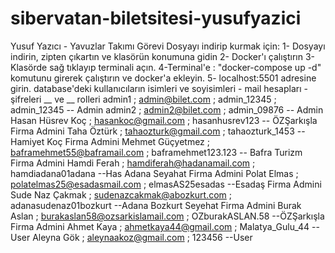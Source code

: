 # sibervatan-biletsitesi-yusufyazici
Yusuf Yazıcı - Yavuzlar Takımı Görevi
Dosyayı indirip kurmak için:
1- Dosyayı indirin, zipten çıkartın ve klasörün konumuna gidin
2- Docker'ı çalıştırın
3- Klasörde sağ tıklayıp terminali açın.
4-Terminal'e : "docker-compose up -d" komutunu girerek çalıştırın ve docker'a ekleyin.
5- localhost:5501 adresine girin.
database'deki kullanıcıların isimleri ve soyisimleri - mail hesapları - şifreleri __ ve __ rolleri
admin1 ; admin@bilet.com ; admin_12345 ; admin_12345  -- Admin
admin2 ; admin2@bilet.com ; admin_09876               -- Admin
Hasan Hüsrev Koç ; hasankoc@gmail.com ; hasanhusrev123 -- ÖZŞarkışla Firma Admini
Taha Öztürk ; tahaozturk@gmail.com ; tahaozturk_1453  -- Hamiyet Koç Firma Admini
Mehmet Güçyetmez ; baframehmet55@baframail.com ; baframehmet123.123  -- Bafra Turizm Firma Admini
Hamdi Ferah ; hamdiferah@hadanamail.com ; hamdiadana01adana        --Has Adana Seyahat Firma Admini
Polat Elmas ; polatelmas25@esadasmail.com ; elmasAS25esadas        --Esadaş Firma Admini
Sude Naz Çakmak ; sudenazcakmak@abozkurt.com ; adanasudenaz01bozkurt    --Adana Bozkurt Seyehat Firma Admini
Burak Aslan ; burakaslan58@ozsarkislamail.com ; OZburakASLAN.58    --ÖZŞarkışla Firma Admini
Ahmet Kaya ; ahmetkaya44@gmail.com ; Malatya_Gulu_44    --User
Aleyna Gök ; aleynaakoz@gmail.com ; 123456              --User
